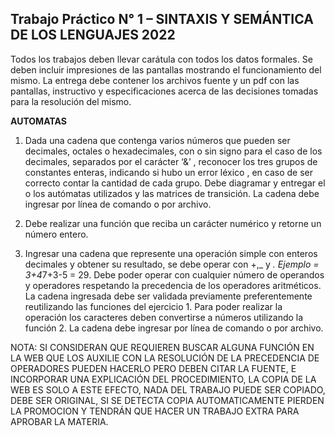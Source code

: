 ## Trabajo Práctico N° 1 – SINTAXIS Y SEMÁNTICA DE LOS LENGUAJES 2022
Todos los trabajos deben llevar carátula con todos los datos formales.
Se deben incluir impresiones de las pantallas mostrando el funcionamiento del mismo.
La entrega debe contener los archivos fuente y un pdf con las pantallas, instructivo y especificaciones acerca de las decisiones tomadas para la resolución del mismo.

**AUTOMATAS**
1) Dada una cadena que contenga varios números que pueden ser decimales, octales o hexadecimales, con o sin signo para el caso de los decimales, separados por el carácter ‘&’ , reconocer los tres grupos de constantes enteras, indicando si hubo un error léxico , en caso de ser correcto contar la cantidad de cada grupo.
Debe diagramar y entregar el o los autómatas utilizados y las matrices de transición. La cadena debe ingresar por línea de comando o por archivo.

2) Debe realizar una función que reciba un carácter numérico y retorne un número entero.

3) Ingresar una cadena que represente una operación simple con enteros decimales y obtener su resultado, se debe operar con +,_ y *. Ejemplo = 3+4*7+3-5 = 29. Debe poder operar con cualquier número de operandos y operadores respetando la precedencia de los operadores aritméticos.
La cadena ingresada debe ser validada previamente preferentemente reutilizando las funciones del ejercicio 1.
Para poder realizar la operación los caracteres deben convertirse a números utilizando la función 2.
La cadena debe ingresar por línea de comando o por archivo.


NOTA: SI CONSIDERAN QUE REQUIEREN BUSCAR ALGUNA FUNCIÓN EN LA WEB QUE LOS AUXILIE CON LA RESOLUCIÓN DE LA PRECEDENCIA DE OPERADORES PUEDEN HACERLO PERO DEBEN CITAR LA FUENTE, E INCORPORAR UNA EXPLICACIÓN DEL PROCEDIMIENTO, LA COPIA DE LA WEB ES SOLO A ESTE EFECTO, NADA DEL TRABAJO PUEDE SER COPIADO, DEBE SER ORIGINAL, SI SE DETECTA COPIA AUTOMATICAMENTE PIERDEN LA PROMOCION Y TENDRÁN QUE HACER UN TRABAJO EXTRA PARA APROBAR LA MATERIA.
